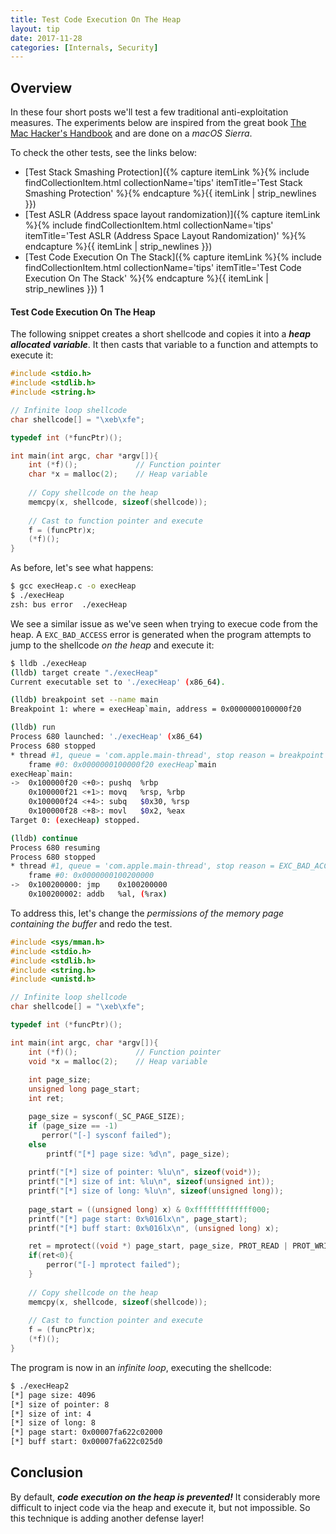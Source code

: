 ```yaml
---
title: Test Code Execution On The Heap
layout: tip
date: 2017-11-28
categories: [Internals, Security]
---
```


## Overview

In these four short posts we'll test a few traditional anti-exploitation measures. The experiments below are inspired from the great book [The Mac Hacker's Handbook](https://www.amazon.co.uk/Mac-Hackers-Handbook-Charlie-Miller/dp/0470395362) and are done on a _macOS Sierra_.

To check the other tests, see the links below:
* [Test Stack Smashing Protection]({% capture itemLink %}{% include findCollectionItem.html collectionName='tips' itemTitle='Test Stack Smashing Protection' %}{% endcapture %}{{ itemLink | strip_newlines }})
* [Test ASLR (Address space layout randomization)]({% capture itemLink %}{% include findCollectionItem.html collectionName='tips' itemTitle='Test ASLR (Address Space Layout Randomization)' %}{% endcapture %}{{ itemLink | strip_newlines }})
* [Test Code Execution On The Stack]({% capture itemLink %}{% include findCollectionItem.html collectionName='tips' itemTitle='Test Code Execution On The Stack' %}{% endcapture %}{{ itemLink | strip_newlines }})
1

#### Test Code Execution On The Heap

The following snippet creates a short shellcode and copies it into a _**heap allocated variable**_. It then casts that variable to a function and attempts to execute it:

```c
#include <stdio.h>
#include <stdlib.h>
#include <string.h>

// Infinite loop shellcode
char shellcode[] = "\xeb\xfe";

typedef int (*funcPtr)();

int main(int argc, char *argv[]){
    int (*f)();             // Function pointer
    char *x = malloc(2);    // Heap variable
   
    // Copy shellcode on the heap
    memcpy(x, shellcode, sizeof(shellcode));
    
    // Cast to function pointer and execute
    f = (funcPtr)x;
    (*f)();
}
```

As before, let's see what happens:
```bash
$ gcc execHeap.c -o execHeap
$ ./execHeap
zsh: bus error  ./execHeap
```

We see a similar issue as we've seen when trying to execue code from the heap. A ```EXC_BAD_ACCESS``` error is generated when the program attempts to jump to the shellcode _on the heap_ and execute it:

```bash
$ lldb ./execHeap
(lldb) target create "./execHeap"
Current executable set to './execHeap' (x86_64).

(lldb) breakpoint set --name main
Breakpoint 1: where = execHeap`main, address = 0x0000000100000f20

(lldb) run
Process 680 launched: './execHeap' (x86_64)
Process 680 stopped
* thread #1, queue = 'com.apple.main-thread', stop reason = breakpoint 1.1
    frame #0: 0x0000000100000f20 execHeap`main
execHeap`main:
->  0x100000f20 <+0>: pushq  %rbp
    0x100000f21 <+1>: movq   %rsp, %rbp
    0x100000f24 <+4>: subq   $0x30, %rsp
    0x100000f28 <+8>: movl   $0x2, %eax
Target 0: (execHeap) stopped.

(lldb) continue
Process 680 resuming
Process 680 stopped
* thread #1, queue = 'com.apple.main-thread', stop reason = EXC_BAD_ACCESS (code=2, address=0x100200000)
    frame #0: 0x0000000100200000
->  0x100200000: jmp    0x100200000
    0x100200002: addb   %al, (%rax)
```

To address this, let's change the _permissions of the memory page containing the buffer_ and redo the test. 

```c
#include <sys/mman.h>
#include <stdio.h>
#include <stdlib.h>
#include <string.h>
#include <unistd.h>

// Infinite loop shellcode
char shellcode[] = "\xeb\xfe";

typedef int (*funcPtr)();

int main(int argc, char *argv[]){
    int (*f)();             // Function pointer
    void *x = malloc(2);    // Heap variable
    
    int page_size;
    unsigned long page_start; 
    int ret;

    page_size = sysconf(_SC_PAGE_SIZE);    
    if (page_size == -1)
       perror("[-] sysconf failed");
    else
        printf("[*] page size: %d\n", page_size);
   
    printf("[*] size of pointer: %lu\n", sizeof(void*));
    printf("[*] size of int: %lu\n", sizeof(unsigned int));
    printf("[*] size of long: %lu\n", sizeof(unsigned long));
 
    page_start = ((unsigned long) x) & 0xfffffffffffff000;
    printf("[*] page start: 0x%016lx\n", page_start);
    printf("[*] buff start: 0x%016lx\n", (unsigned long) x);

    ret = mprotect((void *) page_start, page_size, PROT_READ | PROT_WRITE | PROT_EXEC);
    if(ret<0){ 
        perror("[-] mprotect failed"); 
    }
    
    // Copy shellcode on the heap
    memcpy(x, shellcode, sizeof(shellcode));
    
    // Cast to function pointer and execute
    f = (funcPtr)x;
    (*f)();
}
```

The program is now in an _infinite loop_, executing the shellcode:

```bash
$ ./execHeap2
[*] page size: 4096
[*] size of pointer: 8
[*] size of int: 4
[*] size of long: 8
[*] page start: 0x00007fa622c02000
[*] buff start: 0x00007fa622c025d0
```

## Conclusion

By default, _**code execution on the heap is prevented!**_ It considerably more difficult to inject code via the heap and execute it, but not impossible. So this technique is adding another defense layer!
